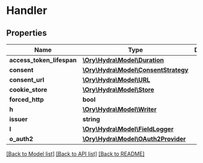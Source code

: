 # Handler

## Properties
Name | Type | Description | Notes
------------ | ------------- | ------------- | -------------
**access_token_lifespan** | [**\Ory\Hydra\Model\Duration**](Duration.md) |  | [optional] 
**consent** | [**\Ory\Hydra\Model\ConsentStrategy**](ConsentStrategy.md) |  | [optional] 
**consent_url** | [**\Ory\Hydra\Model\URL**](URL.md) |  | [optional] 
**cookie_store** | [**\Ory\Hydra\Model\Store**](Store.md) |  | [optional] 
**forced_http** | **bool** |  | [optional] 
**h** | [**\Ory\Hydra\Model\Writer**](Writer.md) |  | [optional] 
**issuer** | **string** |  | [optional] 
**l** | [**\Ory\Hydra\Model\FieldLogger**](FieldLogger.md) |  | [optional] 
**o_auth2** | [**\Ory\Hydra\Model\OAuth2Provider**](OAuth2Provider.md) |  | [optional] 

[[Back to Model list]](../README.md#documentation-for-models) [[Back to API list]](../README.md#documentation-for-api-endpoints) [[Back to README]](../README.md)


